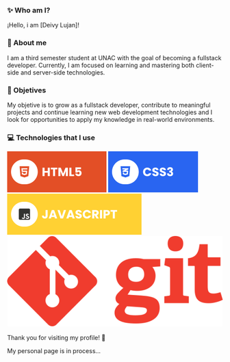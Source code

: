 ### ✨ Who am I?
¡Hello, i am [Deivy Lujan]!

### 🥷 About me
I am a third semester student at UNAC with the goal of becoming a fullstack developer. Currently, I am focused on learning and mastering both client-side and server-side technologies.

### 🚀 Objetives
My objetive is to grow as a fullstack developer, contribute to meaningful projects and continue learning new web development technologies and I look for opportunities to apply my knowledge in real-world environments.

### 💻 Technologies that I use
![HTML5](./assets/html.svg) ![CSS3](./assets/css.svg) ![JavaScript](./assets/javascript.svg) ![git](./assets/Git-logo-orange.svg)


Thank you for visiting my profile! 🤝

My personal page is in process...
